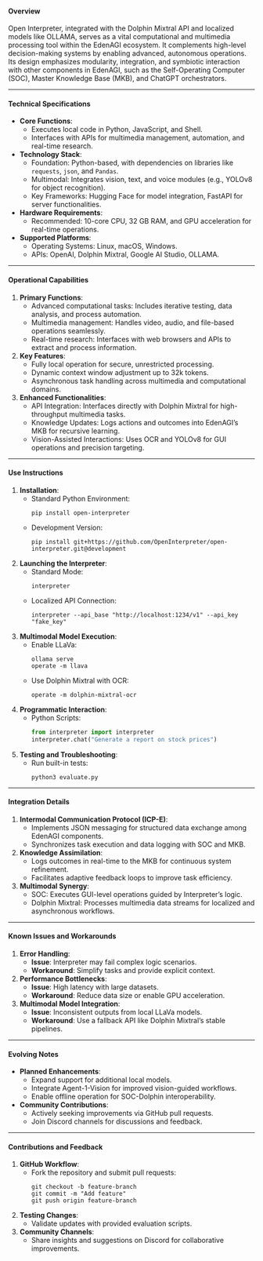 #### **Overview**
Open Interpreter, integrated with the Dolphin Mixtral API and localized models like OLLAMA, serves as a vital computational and multimedia processing tool within the EdenAGI ecosystem. It complements high-level decision-making systems by enabling advanced, autonomous operations. Its design emphasizes modularity, integration, and symbiotic interaction with other components in EdenAGI, such as the Self-Operating Computer (SOC), Master Knowledge Base (MKB), and ChatGPT orchestrators.

---

#### **Technical Specifications**
- **Core Functions**:
  - Executes local code in Python, JavaScript, and Shell.
  - Interfaces with APIs for multimedia management, automation, and real-time research.
- **Technology Stack**:
  - Foundation: Python-based, with dependencies on libraries like `requests`, `json`, and `Pandas`.
  - Multimodal: Integrates vision, text, and voice modules (e.g., YOLOv8 for object recognition).
  - Key Frameworks: Hugging Face for model integration, FastAPI for server functionalities.
- **Hardware Requirements**:
  - Recommended: 10-core CPU, 32 GB RAM, and GPU acceleration for real-time operations.
- **Supported Platforms**:
  - Operating Systems: Linux, macOS, Windows.
  - APIs: OpenAI, Dolphin Mixtral, Google AI Studio, OLLAMA.

---

#### **Operational Capabilities**
1. **Primary Functions**:
   - Advanced computational tasks: Includes iterative testing, data analysis, and process automation.
   - Multimedia management: Handles video, audio, and file-based operations seamlessly.
   - Real-time research: Interfaces with web browsers and APIs to extract and process information.
2. **Key Features**:
   - Fully local operation for secure, unrestricted processing.
   - Dynamic context window adjustment up to 32k tokens.
   - Asynchronous task handling across multimedia and computational domains.
3. **Enhanced Functionalities**:
   - API Integration: Interfaces directly with Dolphin Mixtral for high-throughput multimedia tasks.
   - Knowledge Updates: Logs actions and outcomes into EdenAGI’s MKB for recursive learning.
   - Vision-Assisted Interactions: Uses OCR and YOLOv8 for GUI operations and precision targeting.

---

#### **Use Instructions**
1. **Installation**:
   - Standard Python Environment:
     ```
     pip install open-interpreter
     ```
   - Development Version:
     ```
     pip install git+https://github.com/OpenInterpreter/open-interpreter.git@development
     ```
2. **Launching the Interpreter**:
   - Standard Mode:
     ```
     interpreter
     ```
   - Localized API Connection:
     ```
     interpreter --api_base "http://localhost:1234/v1" --api_key "fake_key"
     ```
3. **Multimodal Model Execution**:
   - Enable LLaVa:
     ```
     ollama serve
     operate -m llava
     ```
   - Use Dolphin Mixtral with OCR:
     ```
     operate -m dolphin-mixtral-ocr
     ```
4. **Programmatic Interaction**:
   - Python Scripts:
     ```python
     from interpreter import interpreter
     interpreter.chat("Generate a report on stock prices")
     ```
5. **Testing and Troubleshooting**:
   - Run built-in tests:
     ```
     python3 evaluate.py
     ```

---

#### **Integration Details**
1. **Intermodal Communication Protocol (ICP-E)**:
   - Implements JSON messaging for structured data exchange among EdenAGI components.
   - Synchronizes task execution and data logging with SOC and MKB.
2. **Knowledge Assimilation**:
   - Logs outcomes in real-time to the MKB for continuous system refinement.
   - Facilitates adaptive feedback loops to improve task efficiency.
3. **Multimodal Synergy**:
   - SOC: Executes GUI-level operations guided by Interpreter’s logic.
   - Dolphin Mixtral: Processes multimedia data streams for localized and asynchronous workflows.

---

#### **Known Issues and Workarounds**
1. **Error Handling**:
   - **Issue**: Interpreter may fail complex logic scenarios.
   - **Workaround**: Simplify tasks and provide explicit context.
2. **Performance Bottlenecks**:
   - **Issue**: High latency with large datasets.
   - **Workaround**: Reduce data size or enable GPU acceleration.
3. **Multimodal Model Integration**:
   - **Issue**: Inconsistent outputs from local LLaVa models.
   - **Workaround**: Use a fallback API like Dolphin Mixtral’s stable pipelines.

---

#### **Evolving Notes**
- **Planned Enhancements**:
  - Expand support for additional local models.
  - Integrate Agent-1-Vision for improved vision-guided workflows.
  - Enable offline operation for SOC-Dolphin interoperability.
- **Community Contributions**:
  - Actively seeking improvements via GitHub pull requests.
  - Join Discord channels for discussions and feedback.

---

#### **Contributions and Feedback**
1. **GitHub Workflow**:
   - Fork the repository and submit pull requests:
     ```
     git checkout -b feature-branch
     git commit -m "Add feature"
     git push origin feature-branch
     ```
2. **Testing Changes**:
   - Validate updates with provided evaluation scripts.
3. **Community Channels**:
   - Share insights and suggestions on Discord for collaborative improvements.

